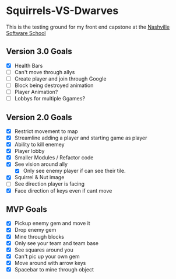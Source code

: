 # Squirrels-VS-Dwarves
This is the testing ground for my front end capstone at the [Nashville Software School](http://nashvillesoftwareschool.com/)


## Version 3.0 Goals
- [x] Health Bars
- [ ] Can't move through allys
- [ ] Create player and join through Google
- [ ] Block being destroyed animation
- [ ] Player Animation?
- [ ] Lobbys for multiple Ggames?

## Version 2.0 Goals
- [x] Restrict movement to map
- [x] Streamline adding a player and starting game as player
- [x] Ability to kill enemey
- [x] Player lobby
- [x] Smaller Modules / Refactor code
- [x] See vision around ally
    - [x] Only see enemy player if can see their tile.
- [x] Squirrel & Nut image
- [ ] See direction player is facing
- [x] Face direction of keys even if cant move

## MVP Goals
- [x] Pickup enemy gem and move it
- [x] Drop enemy gem
- [x] Mine through blocks
- [x] Only see your team and team base
- [x] See squares around you
- [x] Can't pic up your own gem
- [x] Move around with arrow keys
- [x] Spacebar to mine through object